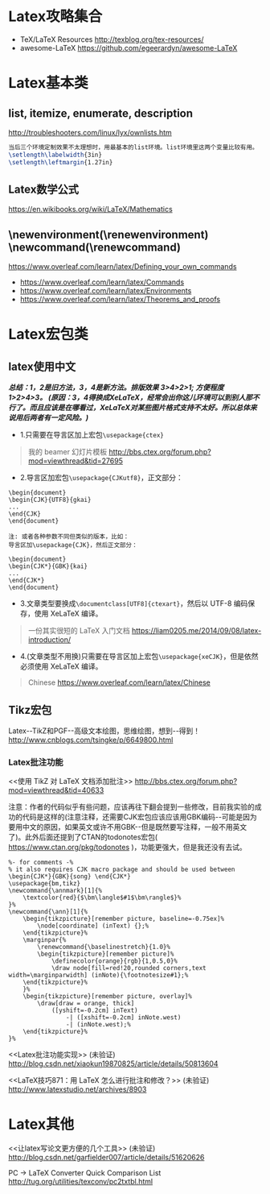 
# Latex攻略集合

- TeX/LaTeX Resources http://texblog.org/tex-resources/
- awesome-LaTeX https://github.com/egeerardyn/awesome-LaTeX

# Latex基本类

## list, itemize, enumerate, description

http://troubleshooters.com/linux/lyx/ownlists.htm

```latex
当后三个环境定制效果不太理想时，用最基本的list环境。list环境里这两个变量比较有用。
\setlength\labelwidth{3in}
\setlength\leftmargin{1.27in}
```

## Latex数学公式

https://en.wikibooks.org/wiki/LaTeX/Mathematics

## \newenvironment(\renewenvironment) \newcommand(\renewcommand)

https://www.overleaf.com/learn/latex/Defining_your_own_commands
- https://www.overleaf.com/learn/latex/Commands
- https://www.overleaf.com/learn/latex/Environments
- https://www.overleaf.com/learn/latex/Theorems_and_proofs

# Latex宏包类

## latex使用中文

***总结：1，2是旧方法，3，4是新方法。排版效果 3>4>2>1; 方便程度 1>2>4>3。
(原因：3，4得换成XeLaTeX，经常会出你这儿环境可以到别人那不行了。而且应该是在哪看过，XeLaTeX对某些图片格式支持不太好。所以总体来说用后两者有一定风险。)***

- 1.只需要在导言区加上宏包`\usepackage{ctex}`
> 我的 beamer 幻灯片模板 http://bbs.ctex.org/forum.php?mod=viewthread&tid=27695
- 2.导言区加宏包`\usepackage{CJKutf8}`，正文部分：
```
\begin{document}
\begin{CJK}{UTF8}{gkai}
...
\end{CJK}
\end{document}

注: 或者各种参数不同但类似的版本，比如：
导言区加\usepackage{CJK}，然后正文部分：

\begin{document}
\begin{CJK*}{GBK}{kai}
...
\end{CJK*}
\end{document}
```
- 3.文章类型要换成`\documentclass[UTF8]{ctexart}`，然后以 UTF-8 编码保存，使用 XeLaTeX 编译。
> 一份其实很短的 LaTeX 入门文档 https://liam0205.me/2014/09/08/latex-introduction/
- 4.(文章类型不用换)只需要在导言区加上宏包`\usepackage{xeCJK}`，但是依然必须使用 XeLaTeX 编译。
> Chinese https://www.overleaf.com/learn/latex/Chinese


## Tikz宏包

Latex--TikZ和PGF--高级文本绘图，思维绘图，想到--得到！ http://www.cnblogs.com/tsingke/p/6649800.html

### Latex批注功能

<<使用 TikZ 对 LaTeX 文档添加批注>>
http://bbs.ctex.org/forum.php?mod=viewthread&tid=40633

注意：作者的代码似乎有些问题，应该再往下翻会提到一些修改，目前我实验的成功的代码是这样的(注意注释，还需要CJK宏包应该应该用GBK编码--可能是因为要用中文的原因，如果英文或许不用GBK--但是既然要写注释，一般不用英文了)。此外后面还提到了CTAN的todonotes宏包( https://www.ctan.org/pkg/todonotes )，功能更强大，但是我还没有去试。

```
%- for comments -% 
% it also requires CJK macro package and should be used between \begin{CJK*}{GBK}{song} \end{CJK*}
\usepackage{bm,tikz}
\newcommand{\annmark}[1]{%
    \textcolor{red}{$\bm\langle$#1$\bm\rangle$}%
}%
\newcommand{\ann}[1]{%
    \begin{tikzpicture}[remember picture, baseline=-0.75ex]%
        \node[coordinate] (inText) {};%
    \end{tikzpicture}%
    \marginpar{%
        \renewcommand{\baselinestretch}{1.0}%
        \begin{tikzpicture}[remember picture]%
            \definecolor{orange}{rgb}{1,0.5,0}%
            \draw node[fill=red!20,rounded corners,text width=\marginparwidth] (inNote){\footnotesize#1};%
    \end{tikzpicture}%
    }%
    \begin{tikzpicture}[remember picture, overlay]%
        \draw[draw = orange, thick]
            ([yshift=-0.2cm] inText)
                -| ([xshift=-0.2cm] inNote.west)
                -| (inNote.west);%
    \end{tikzpicture}%
}%
```

<<Latex批注功能实现>> (未验证)
http://blog.csdn.net/xiaokun19870825/article/details/50813604

<<LaTeX技巧871：用 LaTeX 怎么进行批注和修改？>> (未验证)
http://www.latexstudio.net/archives/8903


# Latex其他

<<让latex写论文更方便的几个工具>> (未验证)
http://blog.csdn.net/garfielder007/article/details/51620626

PC -> LaTeX Converter Quick Comparison List http://tug.org/utilities/texconv/pc2txtbl.html

